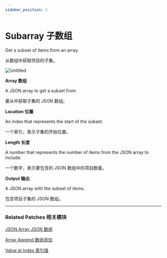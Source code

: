 ```yaml
---
sidebar_position: 2
---
```


# Subarray 子数组

Get a subset of items from an array.

从数组中获取项目的子集。

![Untitled](https://s3.us-west-2.amazonaws.com/secure.notion-static.com/0dfaa392-f0ef-432e-9e0f-5f526a50c1e2/Untitled.png?X-Amz-Algorithm=AWS4-HMAC-SHA256&X-Amz-Content-Sha256=UNSIGNED-PAYLOAD&X-Amz-Credential=AKIAT73L2G45EIPT3X45%2F20220602%2Fus-west-2%2Fs3%2Faws4_request&X-Amz-Date=20220602T164932Z&X-Amz-Expires=86400&X-Amz-Signature=4c0262969715b43b4841d021cf2747e181895564fe848710e21c1fdaf004a8f1&X-Amz-SignedHeaders=host&response-content-disposition=filename%20%3D%22Untitled.png%22&x-id=GetObject)

**Array 数组**

A JSON array to get a subset from.

要从中获取子集的 JSON 数组。

**Location 位置**

An index that represents the start of the subset.

一个索引，表示子集的开始位置。

**Length 长度**

A number that represents the number of items from the JSON array to include.

一个数字，表示要包含的 JSON 数组中的项目数量。

**Output 输出**

A JSON array with the subset of items.

包含项目子集的 JSON 数组。

------

### Related Patches 相关模块

[JSON Array JSON 数组](./JSON%20Array)

[Array Append 数组添加](./Array%20Append)

[Value at Index 索引值](./Value%20at%20Index)
